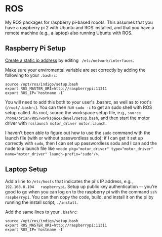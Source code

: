 # ROS
My ROS packages for raspberry pi-based robots. This assumes that you have a raspberry pi 2 with Ubuntu and ROS installed, and that you have a remote machine (e.g., a laptop) also running Ubuntu with ROS.

## Raspberry Pi Setup
[Create a static ip address](https://help.ubuntu.com/lts/serverguide/network-configuration.html)
by editing ` /etc/network/interfaces`.

Make sure your enviromental variable are set correctly by adding the following to your `.bashrc`:
```
source /opt/ros/indigo/setup.bash
export ROS_MASTER_URI=http://raspberrypi:11311
export ROS_IP=`hostname -I`
```

You will need to add this both to your user's .bashrc, as well as to root's (`/root/.bashrc`). You can then run `sudo -i` to get an sudo shell with ROS setup called. As root, source the workspace setup file, e.g., `source /home/brian/ROS/workspace/devel/setup.bash`, and then start the motor driver with `roslaunch motor_driver motor.launch`. 

I haven't been able to figure out how to use the `sudo` command with the launch file (with or without passwordless sudo); if I can get it set up correctly with `sudo`, then I can set up passwordless sodu and I can add the node to a launch file like `<node pkg="motor_driver" type="motor_driver" name="motor_driver" launch-prefix="sudo"/>`.

## Laptop Setup
Add a line to `/etc/hosts` that indicates the pi's IP address, e.g., `192.168.0.104   raspberrypi`.
Setup up public key authentication -- you're good to go when you can log on to the raspberry pi with the command `ssh raspberrypi`. You can then copy the code, build, and install it on the pi by running the install script, `./install`.

Add the same lines to your `.bashrc`:
```
source /opt/ros/indigo/setup.bash
export ROS_MASTER_URI=http://raspberrypi:11311
export ROS_IP=`hostname -I`
```
